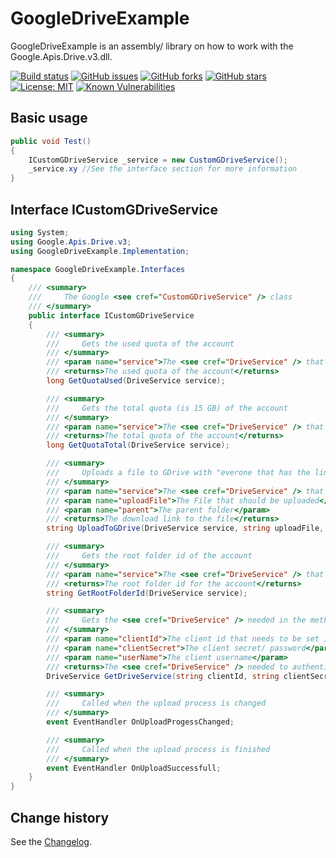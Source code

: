 GoogleDriveExample
====================================

GoogleDriveExample is an assembly/ library on how to work with the Google.Apis.Drive.v3.dll.

[![Build status](https://ci.appveyor.com/api/projects/status/qmem8i9v5no63wfg?svg=true)](https://ci.appveyor.com/project/SeppPenner/googledriveexample)
[![GitHub issues](https://img.shields.io/github/issues/SeppPenner/GoogleDriveExample.svg)](https://github.com/SeppPenner/GoogleDriveExample/issues)
[![GitHub forks](https://img.shields.io/github/forks/SeppPenner/GoogleDriveExample.svg)](https://github.com/SeppPenner/GoogleDriveExample/network)
[![GitHub stars](https://img.shields.io/github/stars/SeppPenner/GoogleDriveExample.svg)](https://github.com/SeppPenner/GoogleDriveExample/stargazers)
[![License: MIT](https://img.shields.io/badge/License-MIT-blue.svg)](https://raw.githubusercontent.com/SeppPenner/GoogleDriveExample/master/License.txt)
[![Known Vulnerabilities](https://snyk.io/test/github/SeppPenner/GoogleDriveExample/badge.svg)](https://snyk.io/test/github/SeppPenner/GoogleDriveExample)

## Basic usage
```csharp
public void Test()
{
    ICustomGDriveService _service = new CustomGDriveService();
    _service.xy //See the interface section for more information
}
```

## Interface ICustomGDriveService
```csharp
using System;
using Google.Apis.Drive.v3;
using GoogleDriveExample.Implementation;

namespace GoogleDriveExample.Interfaces
{
    /// <summary>
    ///     The Google <see cref="CustomGDriveService" /> class
    /// </summary>
    public interface ICustomGDriveService
    {
        /// <summary>
        ///     Gets the used quota of the account
        /// </summary>
        /// <param name="service">The <see cref="DriveService" /> that is needed</param>
        /// <returns>The used quota of the account</returns>
        long GetQuotaUsed(DriveService service);

        /// <summary>
        ///     Gets the total quota (is 15 GB) of the account
        /// </summary>
        /// <param name="service">The <see cref="DriveService" /> that is needed</param>
        /// <returns>The total quota of the account</returns>
        long GetQuotaTotal(DriveService service);

        /// <summary>
        ///     Uploads a file to GDrive with "everone that has the link can read the file" rights
        /// </summary>
        /// <param name="service">The <see cref="DriveService" /> that is needed</param>
        /// <param name="uploadFile">The File that should be uploaded</param>
        /// <param name="parent">The parent folder</param>
        /// <returns>The download link to the file</returns>
        string UploadToGDrive(DriveService service, string uploadFile, string parent);

        /// <summary>
        ///     Gets the root folder id of the account
        /// </summary>
        /// <param name="service">The <see cref="DriveService" /> that is needed</param>
        /// <returns>The root folder id for the account</returns>
        string GetRootFolderId(DriveService service);

        /// <summary>
        ///     Gets the <see cref="DriveService" /> needed in the methods above
        /// </summary>
        /// <param name="clientId">The client id that needs to be set inside the Google account (API-Key)</param>
        /// <param name="clientSecret">The client secret/ password</param>
        /// <param name="userName">The client username</param>
        /// <returns>The <see cref="DriveService" /> needed to authenticate the above methods</returns>
        DriveService GetDriveService(string clientId, string clientSecret, string userName);

        /// <summary>
        ///     Called when the upload process is changed
        /// </summary>
        event EventHandler OnUploadProgessChanged;

        /// <summary>
        ///     Called when the upload process is finished
        /// </summary>
        event EventHandler OnUploadSuccessfull;
    }
}
```

Change history
--------------

See the [Changelog](https://github.com/SeppPenner/GoogleDriveExample/blob/master/Changelog.md).